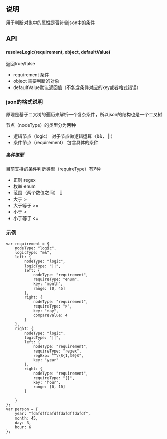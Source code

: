 ## 说明
用于判断对象中的属性是否符合json中的条件
## API
#### resolveLogic(requirement, object, defaultValue)
返回true/false
- requirement 条件
- object 需要判断的对象
- defaultValue默认返回值（不包含条件对应的key或者格式错误）

### json的格式说明
原理是基于二叉树的遍历来解析一个复杂条件，所以json的结构也是一个二叉树

节点（nodeType）的类型分为两种
- 逻辑节点（logic）
对子节点做逻辑运算（&&， ||）
- 条件节点（requirement）
包含具体的条件

##### 条件类型
目前支持的条件判断类型（requireType）有7种
- 正则 regex
- 枚举 enum
- 范围（两个数值之间） []
- 大于 >
- 大于等于 >=
- 小于 <
- 小于等于 <=

### 示例
```
var requirement = {
    nodeType: "logic",
    logicType: "&&",
    left: {
        nodeType: "logic",
        logicType: "||",
        left: {
            nodeType: "requirement",
            requireType: "enum",
            key: "month",
            range: [0, 45]
        },
        right: {
            nodeType: "requirement",
            requireType: ">",
            key: "day",
            compareValue: 4
        }
    },
    right: {
        nodeType: "logic",
        logicType: "||",
        left: {
            nodeType: "requirement",
            requireType: "regex",
            regExp: "^\\S{1,30}$",
            key: "year"
        },
        right: {
            nodeType: "requirement",
            requireType: "[]",
            key: "hour",
            range: [0, 10]
        }

    }
};
var person = {
    year: "fdafdffdafdffdafdffdafdf",
    month: 45,
    day: 3,
    hour: 6
};
```